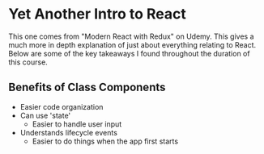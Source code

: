 # Yet Another Intro to React

This one comes from "Modern React with Redux" on Udemy. This gives a much more in depth explanation of just about everything relating to React. Below are some of the key takeaways I found throughout the duration of this course.

## Benefits of Class Components

- Easier code organization
- Can use 'state'
  - Easier to handle user input
- Understands lifecycle events
  - Easier to do things when the app first starts
